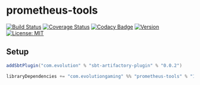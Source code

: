 # prometheus-tools
[![Build Status](https://github.com/evolution-gaming/prometheus-tools/workflows/CI/badge.svg)](https://github.com/evolution-gaming/prometheus-tools/actions?query=workflow%3ACI)
[![Coverage Status](https://coveralls.io/repos/evolution-gaming/prometheus-tools/badge.svg)](https://coveralls.io/r/evolution-gaming/prometheus-tools)
[![Codacy Badge](https://app.codacy.com/project/badge/Grade/55bd2e3568ab4f48a9ac4c2b77c0d061)](https://app.codacy.com/gh/evolution-gaming/prometheus-tools/dashboard?utm_source=gh&utm_medium=referral&utm_content=&utm_campaign=Badge_grade)
[![Version](https://img.shields.io/badge/version-click-blue)](https://evolution.jfrog.io/artifactory/api/search/latestVersion?g=com.evolutiongaming&a=prometheus-tools_2.13&repos=public)
[![License: MIT](https://img.shields.io/badge/License-MIT-yellowgreen.svg)](https://opensource.org/licenses/MIT)

## Setup

```scala
addSbtPlugin("com.evolution" % "sbt-artifactory-plugin" % "0.0.2")

libraryDependencies += "com.evolutiongaming" %% "prometheus-tools" % "1.1.0"
```

